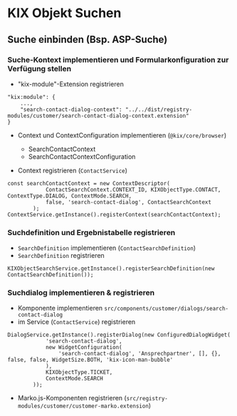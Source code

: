 # KIX Objekt Suchen

## Suche einbinden (Bsp. ASP-Suche)

### Suche-Kontext implementieren und Formularkonfiguration zur Verfügung stellen
- "kix-module"-Extension registrieren

```
"kix:module": {
    ...,
    "search-contact-dialog-context": "../../dist/registry-modules/customer/search-contact-dialog-context.extension"
}
```
- Context und ContextConfiguration implementieren (`@kix/core/browser`)
    - SearchContactContext
    - SearchContactContextConfiguration

- Context registrieren (`ContactService`)

```
const searchContactContext = new ContextDescriptor(
            ContactSearchContext.CONTEXT_ID, KIXObjectType.CONTACT, ContextType.DIALOG, ContextMode.SEARCH,
            false, 'search-contact-dialog', ContactSearchContext
        );
ContextService.getInstance().registerContext(searchContactContext);
```
### Suchdefinition und Ergebnistabelle registrieren

- `SearchDefinition` implementieren (`ContactSearchDefinition`)
- `SearchDefinition` registrieren 
```
KIXObjectSearchService.getInstance().registerSearchDefinition(new ContactSearchDefinition());
```

### Suchdialog implementieren & registrieren
- Komponente implementieren `src/components/customer/dialogs/search-contact-dialog`
- im Service (`ContactService`) registrieren
```
DialogService.getInstance().registerDialog(new ConfiguredDialogWidget(
            'search-contact-dialog',
            new WidgetConfiguration(
                'search-contact-dialog', 'Ansprechpartner', [], {}, false, false, WidgetSize.BOTH, 'kix-icon-man-bubble'
            ),
            KIXObjectType.TICKET,
            ContextMode.SEARCH
        ));
```
- Marko.js-Komponenten registrieren (`src/registry-modules/customer/customer-marko.extension`)